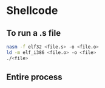 # Shellcode

## To run a .s file

```bash
nasm -f elf32 <file.s> -o <file.o>
ld -m elf_i386 <file.o> -o <file>
./<file>
```

## Entire process


